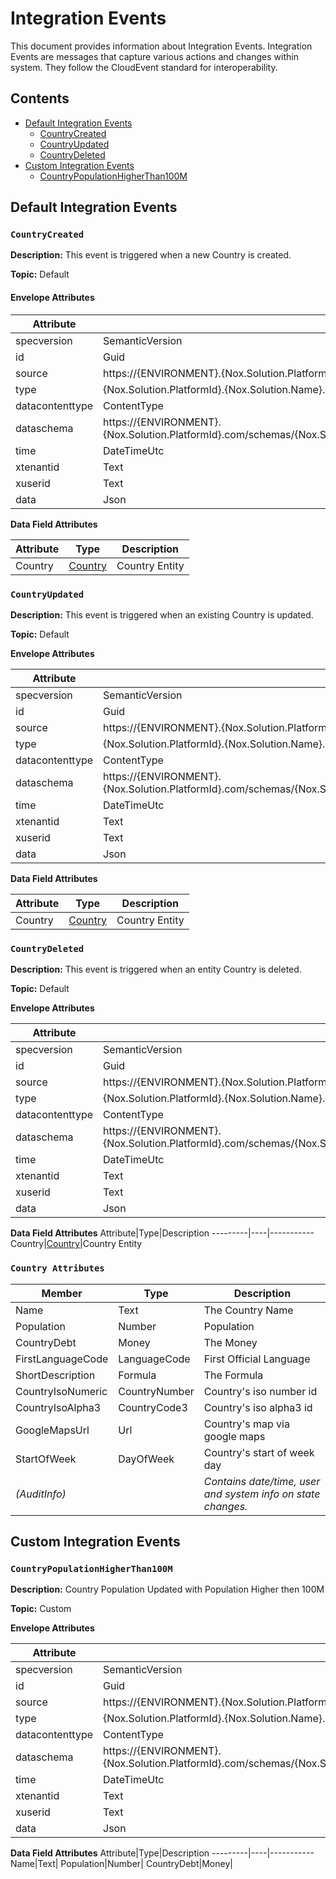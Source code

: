 ﻿# Integration Events

This document provides information about Integration Events. Integration Events are messages that capture various actions and changes within system. They follow the CloudEvent standard for interoperability.

## Contents

- [Default Integration Events](#default-integration-events)
    - [CountryCreated](#CountryCcreated)
    - [CountryUpdated](#CountryUpdated)
    - [CountryDeleted](#CountryDeleted)
- [Custom Integration Events](#custom-integration-events)
    - [CountryPopulationHigherThan100M](#CountryPopulationHigherThan100M)


## Default Integration Events



### `CountryCreated`

**Description:**
This event is triggered when a new Country is created.

**Topic:** Default

#### Envelope Attributes

Attribute|Type|Example
---------|----|-------
specversion|SemanticVersion|1.0
id|Guid|0d02bba1-dbf3-4ba4-93c1-2e416ec0c88d
source|https://{ENVIRONMENT}.{Nox.Solution.PlatformId}.com/{Nox.Solution.Name}|https://ClientApi.com/ClientApi
type|{Nox.Solution.PlatformId}.{Nox.Solution.Name}.{Trait}.v{Nox.Solution.Version}.{eventName}|ClientApi.ClientApi.Country.v1.0.CountryCreated
datacontenttype|ContentType|application/json
dataschema|https://{ENVIRONMENT}.{Nox.Solution.PlatformId}.com/schemas/{Nox.Solution.Name}/{Trait}/v{Nox.Solution.Version}/{eventName}.json|https://ClientApi.com/schemas/ClientApi/Country/v1.0/CountryCreated.json
time|DateTimeUtc|2023-10-10T12:11:10.5312500Z
xtenantid|Text|b22ee68e-327f-4550-a077-8fb8426071f5
xuserid|Text|e945e9f9-b0ba-435d-bfe7-8966abeb8763
data|Json|Data Field Attributes

**Data Field Attributes**

Attribute|Type|Description
---------|----|-----------
Country|[Country](#Country-Attributes)|Country Entity

### `CountryUpdated`

**Description:**
This event is triggered when an existing Country is updated.

**Topic:** Default

**Envelope Attributes**

Attribute|Type|Example
---------|----|-------
specversion|SemanticVersion|1.0
id|Guid|0d02bba1-dbf3-4ba4-93c1-2e416ec0c88d
source|https://{ENVIRONMENT}.{Nox.Solution.PlatformId}.com/{Nox.Solution.Name}|https://ClientApi.com/ClientApi
type|{Nox.Solution.PlatformId}.{Nox.Solution.Name}.{Trait}.v{Nox.Solution.Version}.{eventName}|ClientApi.ClientApi.Country.v1.0.CountryUpdated
datacontenttype|ContentType|application/json
dataschema|https://{ENVIRONMENT}.{Nox.Solution.PlatformId}.com/schemas/{Nox.Solution.Name}/{Trait}/v{Nox.Solution.Version}/{eventName}.json|https://ClientApi.com/schemas/ClientApi/Country/v1.0/CountryUpdated.json
time|DateTimeUtc|2023-10-10T12:11:10.5312500Z
xtenantid|Text|b22ee68e-327f-4550-a077-8fb8426071f5
xuserid|Text|e945e9f9-b0ba-435d-bfe7-8966abeb8763
data|Json|Data Field Attributes

**Data Field Attributes**

Attribute|Type|Description
---------|----|-----------
Country|[Country](#Country-Attributes)|Country Entity

### `CountryDeleted`

**Description:**
This event is triggered when an entity Country is deleted.

**Topic:** Default

**Envelope Attributes**

Attribute|Type|Example
---------|----|-------
specversion|SemanticVersion|1.0
id|Guid|0d02bba1-dbf3-4ba4-93c1-2e416ec0c88d
source|https://{ENVIRONMENT}.{Nox.Solution.PlatformId}.com/{Nox.Solution.Name}|https://ClientApi.com/ClientApi
type|{Nox.Solution.PlatformId}.{Nox.Solution.Name}.{Trait}.v{Nox.Solution.Version}.{eventName}|ClientApi.ClientApi.Country.v1.0.CountryDeleted
datacontenttype|ContentType|application/json
dataschema|https://{ENVIRONMENT}.{Nox.Solution.PlatformId}.com/schemas/{Nox.Solution.Name}/{Trait}/v{Nox.Solution.Version}/{eventName}.json|https://ClientApi.com/schemas/ClientApi/Country/v1.0/CountryDeleted.json
time|DateTimeUtc|2023-10-10T12:11:10.5312500Z
xtenantid|Text|b22ee68e-327f-4550-a077-8fb8426071f5
xuserid|Text|e945e9f9-b0ba-435d-bfe7-8966abeb8763
data|Json|Data Field Attributes

**Data Field Attributes**
Attribute|Type|Description
---------|----|-----------
Country|[Country](#Country-Attributes)|Country Entity




### `Country Attributes`
Member|Type|Description
------|----|-----------
Name|Text|The Country Name
Population|Number|Population
CountryDebt|Money|The Money
FirstLanguageCode|LanguageCode|First Official Language
ShortDescription|Formula|The Formula
CountryIsoNumeric|CountryNumber|Country's iso number id
CountryIsoAlpha3|CountryCode3|Country's iso alpha3 id
GoogleMapsUrl|Url|Country's map via google maps
StartOfWeek|DayOfWeek|Country's start of week day
*(AuditInfo)*||*Contains date/time, user and system info on state changes.*|*Created, Updated, Deleted*






## Custom Integration Events




### `CountryPopulationHigherThan100M`

**Description:**
Country Population Updated with Population Higher then 100M

**Topic:** Custom

**Envelope Attributes**

Attribute|Type|Example
---------|----|-------
specversion|SemanticVersion|1.0
id|Guid|0d02bba1-dbf3-4ba4-93c1-2e416ec0c88d
source|https://{ENVIRONMENT}.{Nox.Solution.PlatformId}.com/{Nox.Solution.Name}|https://ClientApi.com/ClientApi
type|{Nox.Solution.PlatformId}.{Nox.Solution.Name}.{Trait}.v{Nox.Solution.Version}.{eventName}|ClientApi.ClientApi..v1.0.CountryPopulationHigherThan100M
datacontenttype|ContentType|application/json
dataschema|https://{ENVIRONMENT}.{Nox.Solution.PlatformId}.com/schemas/{Nox.Solution.Name}/{Trait}/v{Nox.Solution.Version}/{eventName}.json|https://ClientApi.com/schemas/ClientApi//v1.0/CountryPopulationHigherThan100M.json
time|DateTimeUtc|2023-10-10T12:11:10.5312500Z
xtenantid|Text|b22ee68e-327f-4550-a077-8fb8426071f5
xuserid|Text|e945e9f9-b0ba-435d-bfe7-8966abeb8763
data|Json|Data Field Attributes

**Data Field Attributes**
Attribute|Type|Description
---------|----|-----------
Name|Text|
Population|Number|
CountryDebt|Money|
